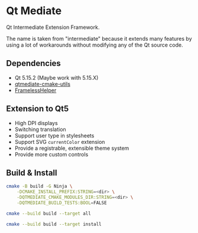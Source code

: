 # Qt Mediate

Qt Intermediate Extension Framework.

The name is taken from "intermediate" because it extends many features by using a lot of workarounds without modifying any of the Qt source code.

## Dependencies

+ Qt 5.15.2 (Maybe work with 5.15.X)
+ [qtmediate-cmake-utils](https://github.com/SineStriker/qtmediate-cmake-modules)
+ [FramelessHelper](https://github.com/wangwenx190/framelesshelper)

## Extension to Qt5

+ High DPI displays
+ Switching translation
+ Support user type in stylesheets
+ Support SVG `currentColor` extension
+ Provide a registrable, extensible theme system
+ Provide more custom controls

## Build & Install

```sh
cmake -B build -G Ninja \
    -DCMAKE_INSTALL_PREFIX:STRING=<dir> \
    -DQTMEDIATE_CMAKE_MODULES_DIR:STRING=<dir> \
    -DQTMEDIATE_BUILD_TESTS:BOOL=FALSE

cmake --build build --target all

cmake --build build --target install
```